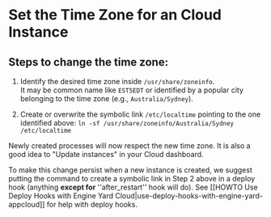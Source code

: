 # Set the Time Zone for an Cloud Instance

## Steps to change the time zone:

1.  Identify the desired time zone inside `/usr/share/zoneinfo`. <br />
    It may be common name like `EST5EDT` or identified by a popular city 
    belonging to the time zone (e.g., `Australia/Sydney`).

2.  Create or overwrite the symbolic link `/etc/localtime` pointing to the 
    one identified above: `ln -sf /usr/share/zoneinfo/Australia/Sydney /etc/localtime`

Newly created processes will now respect the new time zone. It is also a 
good idea to "Update instances" in your Cloud dashboard.

To make this change persist when a new instance is created, we suggest 
putting the command to create a symbolic link in Step 2 above in a deploy 
hook (anything **except for** ''after_restart'' hook will do). 
See [[HOWTO Use Deploy Hooks with Engine Yard Cloud|use-deploy-hooks-with-engine-yard-appcloud]] for 
help with deploy hooks.
